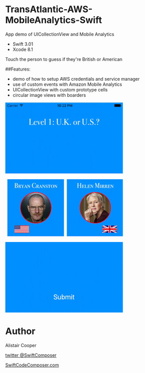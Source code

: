 # TransAtlantic-AWS-MobileAnalytics-Swift
App demo of UICollectionView and Mobile Analytics 

- Swift 3.01
- Xcode 8.1

Touch the person to guess if they're British or American

##Features:
+ demo of how to setup AWS credentials and service manager
+ use of custom events with Amazon Mobile Analytics
+ UICollectionView with custom prototype cells
+ circular image views with boarders

![Alt text](/TransAtlanticSS2.png?raw=true "")

# Author
Alistair Cooper

[twitter @SwiftComposer](https://www.twitter.com/swiftcomposer.com)

[SwiftCodeComposer.com](https://www.swiftcodecomposer.com)

